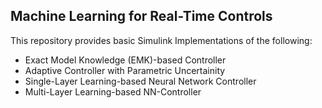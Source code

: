 ## Machine Learning for Real-Time Controls 

This repository provides basic Simulink Implementations of the following:

- Exact Model Knowledge (EMK)-based Controller
- Adaptive Controller with Parametric Uncertainity
- Single-Layer Learning-based Neural Network Controller
- Multi-Layer Learning-based NN-Controller
